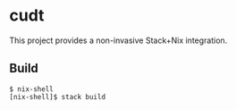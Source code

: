 # cudt
This project provides a non-invasive Stack+Nix integration.

## Build
```shell
$ nix-shell
[nix-shell]$ stack build
```
